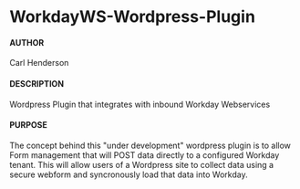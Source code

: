 WorkdayWS-Wordpress-Plugin
==========================

#### AUTHOR #####
Carl Henderson

#### DESCRIPTION ####
Wordpress Plugin that integrates with inbound Workday Webservices

#### PURPOSE ####
The concept behind this "under development" wordpress plugin is to allow Form management that will POST data directly to a configured Workday tenant. This will allow users of a Wordpress site to collect data using a secure webform and syncronously load that data into Workday.
